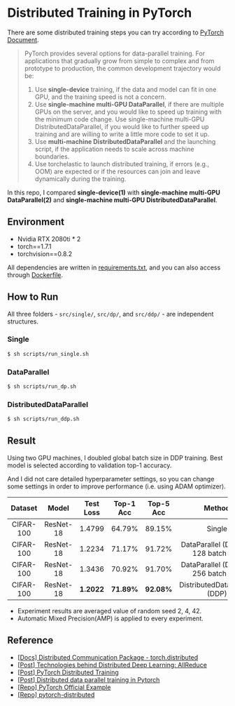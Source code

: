 # Distributed Training in PyTorch

There are some distributed training steps you can try according to [PyTorch Document](https://pytorch.org/tutorials/beginner/dist_overview.html).


> PyTorch provides several options for data-parallel training. For applications that gradually grow from simple to complex and from prototype to production, the common development trajectory would be:
> 1. Use **single-device** training, if the data and model can fit in one GPU, and the training speed is not a concern.
> 2. Use **single-machine multi-GPU DataParallel**, if there are multiple GPUs on the server, and you would like to speed up training with the minimum code change.
Use single-machine multi-GPU DistributedDataParallel, if you would like to further speed up training and are willing to write a little more code to set it up.
> 3. Use **multi-machine DistributedDataParallel** and the launching script, if the application needs to scale across machine boundaries.
> 4. Use torchelastic to launch distributed training, if errors (e.g., OOM) are expected or if the resources can join and leave dynamically during the training.


In this repo, I compared **single-device(1)** with **single-machine multi-GPU DataParallel(2)** and **single-machine multi-GPU DistributedDataParallel**.

## Environment
- Nvidia RTX 2080ti * 2
- torch==1.7.1
- torchvision==0.8.2

All dependencies are written in [requirements.txt](https://github.com/youngerous/distributed-training-comparison/blob/main/requirements.txt), and you can also access through [Dockerfile](https://github.com/youngerous/distributed-training-comparison/blob/main/Dockerfile).

## How to Run
All three folders - ```src/single/```, ```src/dp/```, and ```src/ddp/``` - are independent structures.

### Single
```sh
$ sh scripts/run_single.sh
```
### DataParallel
```sh
$ sh scripts/run_dp.sh
```
### DistributedDataParallel
```sh
$ sh scripts/run_ddp.sh
```

## Result
Using two GPU machines, I doubled global batch size in DDP training. Best model is selected according to validation top-1 accuracy.


And I did not care detailed hyperparameter settings, so you can change some settings in order to improve performance (i.e. using ADAM optimizer).

|  Dataset  |   Model   | Test Loss  | Top-1 Acc  | Top-5 Acc  |                Method                 |
| :-------: | :-------: | :--------: | :--------: | :--------: | :-----------------------------------: |
| CIFAR-100 | ResNet-18 |   1.4799   |   64.79%   |   89.15%   |                Single                 |
| CIFAR-100 | ResNet-18 |   1.2234   |   71.17%   |   91.72%   | DataParallel (DP) with 128 batch size |
| CIFAR-100 | ResNet-18 |   1.3436   |   70.92%   |   91.70%   | DataParallel (DP) with 256 batch size |
| CIFAR-100 | ResNet-18 | **1.2022** | **71.89%** | **92.08%** |     DistributedDataParallel (DDP)     |

- Experiment results are averaged value of random seed 2, 4, 42.
- Automatic Mixed Precision(AMP) is applied to every experiment.

## Reference
- [[Docs] Distributed Communication Package - torch.distributed](https://pytorch.org/docs/stable/distributed.html#)
- [[Post] Technologies behind Distributed Deep Learning: AllReduce](https://tech.preferred.jp/en/blog/technologies-behind-distributed-deep-learning-allreduce/)
- [[Post] PyTorch Distributed Training](https://leimao.github.io/blog/PyTorch-Distributed-Training/)
- [[Post] Distributed data parallel training in Pytorch](https://yangkky.github.io/2019/07/08/distributed-pytorch-tutorial.html)
- [[Repo] PyTorch Official Example](https://github.com/pytorch/examples/blob/master/imagenet/main.py)
- [[Repo] pytorch-distributed](https://github.com/tczhangzhi/pytorch-distributed)
